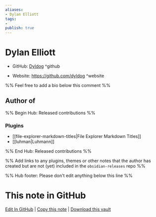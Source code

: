 ```yaml
---
aliases:
- Dylan Elliott
tags:
- 
publish: true
---
```


# Dylan Elliott

- GitHub: [Dyldog](https://github.com/Dyldog/) ^github
<!-- - Discord: `@` ^discord-->
- Website: <https://github.com/dyldog> ^website
<!-- - [[Publish sites|Publish site]]: ^publish-->

%% Feel free to add a bio below this comment %%


## Author of

%% Begin Hub: Released contributions %%
### Plugins
- [[file-explorer-markdown-titles|File Explorer Markdown Titles]]
- [[luhman|Luhmann]]

%% End Hub: Released contributions %%

%% Add links to any plugins, themes or other notes that the author has created but are not (yet) included in the `obsidian-releases` repo %%

<!--
### Unlisted plugins
-->

<!--
### Others
-->

<!--
## Sponsor this author
-->

<!-- - [[GitHub sponsors]]: [Sponsor @Dyldog on GitHub Sponsors](https://github.com/sponsors/Dyldog) ^github-sponsor-->
<!-- - [[Buy me a coffee]]: <https://> ^buy-me-a-coffee-->
<!-- - [[PayPal]]: <https://> ^paypal-->
<!-- - [[Patreon]]: <https://> ^patreon-->

<!--
## Follow this author
-->

<!-- - [[YouTube Channels|On YouTube]]: <https://> ^youtube-->
<!-- - Twitter: <https://> ^twitter-->
<!-- - ... -->

%% Hub footer: Please don't edit anything below this line %%

# This note in GitHub

<span class="git-footer">[Edit In GitHub](https://github.dev/obsidian-community/obsidian-hub/blob/main/01%20-%20Community/People/Dyldog.md "git-hub-edit-note") | [Copy this note](https://raw.githubusercontent.com/obsidian-community/obsidian-hub/main/01%20-%20Community/People/Dyldog.md "git-hub-copy-note") | [Download this vault](https://github.com/obsidian-community/obsidian-hub/archive/refs/heads/main.zip "git-hub-download-vault") </span>
